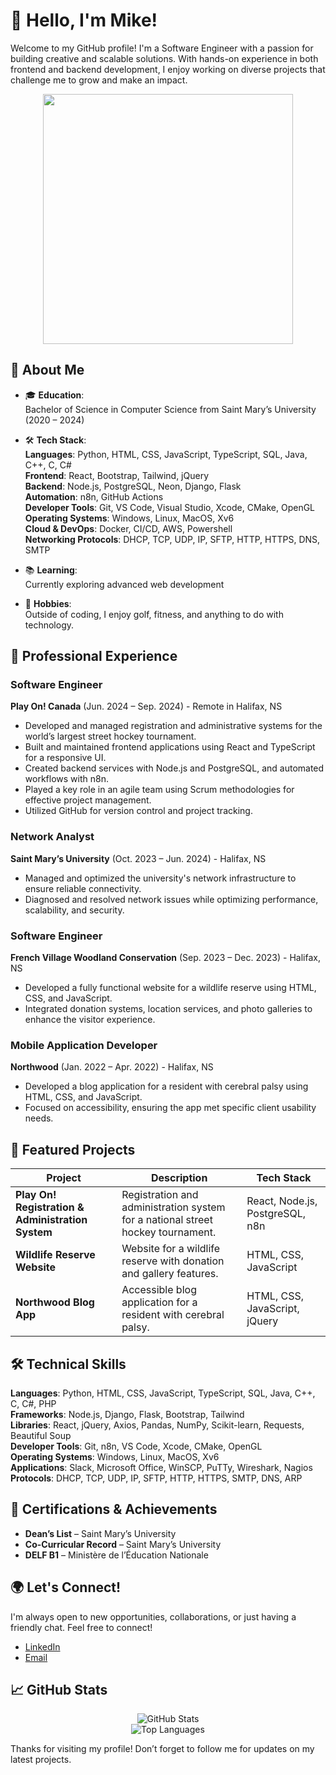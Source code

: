 # 👋 Hello, I'm Mike!
Welcome to my GitHub profile! I'm a Software Engineer with a passion for building creative and scalable solutions. With hands-on experience in both frontend and backend development, I enjoy working on diverse projects that challenge me to grow and make an impact.

<p align="center">
  <img src="https://media.giphy.com/media/l3vR85PnGsBwu1PFK/giphy.gif" width="400"/>
</p>

## 🌟 About Me

- 🎓 **Education**:  
  Bachelor of Science in Computer Science from Saint Mary’s University (2020 – 2024)
  
- 🛠️ **Tech Stack**:  
  **Languages**: Python, HTML, CSS, JavaScript, TypeScript, SQL, Java, C++, C, C#  
  **Frontend**: React, Bootstrap, Tailwind, jQuery  
  **Backend**: Node.js, PostgreSQL, Neon, Django, Flask  
  **Automation**: n8n, GitHub Actions  
  **Developer Tools**: Git, VS Code, Visual Studio, Xcode, CMake, OpenGL  
  **Operating Systems**: Windows, Linux, MacOS, Xv6  
  **Cloud & DevOps**: Docker, CI/CD, AWS, Powershell  
  **Networking Protocols**: DHCP, TCP, UDP, IP, SFTP, HTTP, HTTPS, DNS, SMTP

- 📚 **Learning**:  
  Currently exploring advanced web development
  
- 🎨 **Hobbies**:  
  Outside of coding, I enjoy golf, fitness, and anything to do with technology.

## 💼 Professional Experience

### Software Engineer  
**Play On! Canada** (Jun. 2024 – Sep. 2024) - Remote in Halifax, NS  
- Developed and managed registration and administrative systems for the world’s largest street hockey tournament.
- Built and maintained frontend applications using React and TypeScript for a responsive UI.
- Created backend services with Node.js and PostgreSQL, and automated workflows with n8n.
- Played a key role in an agile team using Scrum methodologies for effective project management.
- Utilized GitHub for version control and project tracking.

### Network Analyst  
**Saint Mary’s University** (Oct. 2023 – Jun. 2024) - Halifax, NS  
- Managed and optimized the university's network infrastructure to ensure reliable connectivity.
- Diagnosed and resolved network issues while optimizing performance, scalability, and security.

### Software Engineer  
**French Village Woodland Conservation** (Sep. 2023 – Dec. 2023) - Halifax, NS  
- Developed a fully functional website for a wildlife reserve using HTML, CSS, and JavaScript.
- Integrated donation systems, location services, and photo galleries to enhance the visitor experience.

### Mobile Application Developer  
**Northwood** (Jan. 2022 – Apr. 2022) - Halifax, NS  
- Developed a blog application for a resident with cerebral palsy using HTML, CSS, and JavaScript.
- Focused on accessibility, ensuring the app met specific client usability needs.

## 🚀 Featured Projects

| Project                                 | Description                                                                | Tech Stack                    |
|-----------------------------------------|----------------------------------------------------------------------------|-------------------------------|
| **Play On! Registration & Administration System** | Registration and administration system for a national street hockey tournament. | React, Node.js, PostgreSQL, n8n |
| **Wildlife Reserve Website**            | Website for a wildlife reserve with donation and gallery features.          | HTML, CSS, JavaScript          |
| **Northwood Blog App**                  | Accessible blog application for a resident with cerebral palsy.             | HTML, CSS, JavaScript, jQuery  |

## 🛠 Technical Skills

**Languages**: Python, HTML, CSS, JavaScript, TypeScript, SQL, Java, C++, C, C#, PHP  
**Frameworks**: Node.js, Django, Flask, Bootstrap, Tailwind  
**Libraries**: React, jQuery, Axios, Pandas, NumPy, Scikit-learn, Requests, Beautiful Soup  
**Developer Tools**: Git, n8n, VS Code, Xcode, CMake, OpenGL  
**Operating Systems**: Windows, Linux, MacOS, Xv6  
**Applications**: Slack, Microsoft Office, WinSCP, PuTTy, Wireshark, Nagios  
**Protocols**: DHCP, TCP, UDP, IP, SFTP, HTTP, HTTPS, SMTP, DNS, ARP  

## 🏅 Certifications & Achievements

- **Dean’s List** – Saint Mary’s University
- **Co-Curricular Record** – Saint Mary’s University
- **DELF B1** – Ministère de l’Éducation Nationale

## 🌍 Let's Connect!

I'm always open to new opportunities, collaborations, or just having a friendly chat. Feel free to connect!

- [LinkedIn](https://www.linkedin.com/in/mikewarrenlink/)
- [Email](mailto:mikewarren1125@gmail.com)

## 📈 GitHub Stats

<p align="center">
  <img src="https://github-readme-stats.vercel.app/api?username=miikewarren8&show_icons=true&theme=radical" alt="GitHub Stats" /> 
  <br />
  <img src="https://github-readme-stats.vercel.app/api/top-langs/?username=miikewarren8&layout=compact&theme=radical" alt="Top Languages" />
</p>

Thanks for visiting my profile! Don’t forget to follow me for updates on my latest projects.

